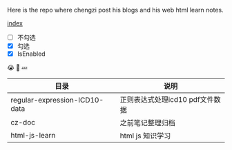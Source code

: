 Here is the repo where chengzi post his blogs and his web html learn notes.
    

 [index](index.html)
    
- [ ] 不勾选
- [x] 勾选
- [x]  IsEnabled

:sob: :see_no_evil: :zzz:

目录                                                | 说明
--------------------------------------|-------------------------
regular-expression-ICD10-data      | 正则表达式处理icd10 pdf文件数据
cz-doc                             | 之前笔记整理归档
html-js-learn                      | html js 知识学习

